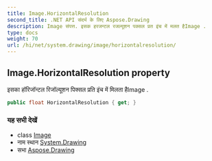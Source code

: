 ```yaml
---
title: Image.HorizontalResolution
second_title: .NET API संदर्भ के लिए Aspose.Drawing
description: Image संपत्त. इसक हरजन्टल रजल्यूशन पक्सल प्रत इंच में मलत हैImage .
type: docs
weight: 70
url: /hi/net/system.drawing/image/horizontalresolution/
---
```

## Image.HorizontalResolution property

इसका हॉरिजॉन्टल रिजॉल्यूशन पिक्सल प्रति इंच में मिलता हैImage .

```csharp
public float HorizontalResolution { get; }
```

### यह सभी देखें

* class [Image](../)
* नाम स्थान [System.Drawing](../../image/)
* सभा [Aspose.Drawing](../../../)


